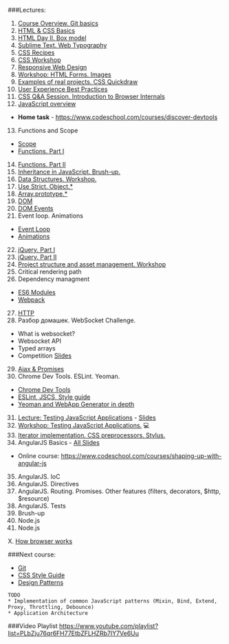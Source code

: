 ###Lectures:

1. [Course Overview. Git basics](https://github.com/rolling-scopes/front-end-course/wiki/Lecture:-Course-Overview.-Git-basics.)
2. [HTML & CSS Basics](https://github.com/rolling-scopes/front-end-course/wiki/Lecture:-HTML-&-CSS-Basics)
3. [HTML Day II. Box model](https://github.com/rolling-scopes/front-end-course/wiki/Lecture:-HTML-Day-II.-Box-model)
4. [Sublime Text. Web Typography](https://github.com/rolling-scopes/front-end-course/wiki/Lecture:-Sublime-Text.-Web-typography)
5. [CSS Recipes](https://github.com/rolling-scopes/front-end-course/wiki/Lecture:-CSS-Recipes)
6. [CSS Workshop](https://github.com/rolling-scopes/front-end-course/wiki/Workshop:-CSS-basics-on-practice)
7. [Responsive Web Design](https://github.com/rolling-scopes/front-end-course/wiki/Lecture:-Responsive-Web-Design)
8. [Workshop: HTML Forms. Images](https://github.com/rolling-scopes/front-end-course/wiki/Workshop:-HTML-Forms.-Images)
9. [Examples of real projects. CSS Quickdraw](https://github.com/rolling-scopes/front-end-course/wiki/Lecture:-Examples-of-real-projects.-CSS-Quickdraw)
10. [User Experience Best Practices](https://github.com/rolling-scopes/front-end-course/wiki/Lecture:-User-Experience-Best-Practices)
11. [CSS Q&A Session. Introduction to Browser Internals](https://github.com/rolling-scopes/front-end-course/wiki/Lecture:-CSS-Q&A-Session.-Introduction-to-Browser-Internals)
12. [JavaScript overview](https://github.com/rolling-scopes/front-end-course/wiki/Lecture:-JavaScript-Overview)
  - __Home task__ - https://www.codeschool.com/courses/discover-devtools
13. Functions and Scope
  - [Scope](https://github.com/rolling-scopes/front-end-course/wiki/Lecture:-Scope)
  - [Functions. Part I](https://github.com/rolling-scopes/front-end-course/wiki/Lecture:-Functions-is-JavaScript)
14. [Functions. Part II](https://github.com/rolling-scopes/front-end-course/wiki/Lecture:-Functions-is-JavaScript)
15. [Inheritance in JavaScript. Brush-up.](https://github.com/rolling-scopes/front-end-course/wiki/Lecture:-Inheritance-in-JavaScript)
16. [Data Structures. Workshop.](https://github.com/rolling-scopes/front-end-course/wiki/Lecture:-Data-Structures.-Workshop.)
17. [Use Strict. Object.*](https://github.com/rolling-scopes/front-end-course/wiki/Lecture:-Use-strict.-Object.*)
18. [Array.prototype.*](https://github.com/rolling-scopes/front-end-course/wiki/Lecture:-Array.prototype.*)
19. [DOM](https://github.com/rolling-scopes/front-end-course/wiki/Lecture:-DOM.-Events.)
20. [DOM Events](https://github.com/rolling-scopes/front-end-course/wiki/Lecture:-DOM.-Events.)
21. Event loop. Animations 
  - [Event Loop](https://github.com/rolling-scopes/front-end-course/wiki/Lecture:-Event-Loop)
  - [Animations](https://github.com/rolling-scopes/front-end-course/wiki/Lecture:-Animations)
22. [jQuery. Part I](https://github.com/rolling-scopes/front-end-course/wiki/Lecture:-jQuery)
23. [jQuery. Part II](https://github.com/rolling-scopes/front-end-course/wiki/Lecture:-jQuery)
24. [Project structure and asset management. Workshop](https://github.com/rolling-scopes/front-end-course/wiki/Lecture:-Project-structure-and-asset-management)
25. Critical rendering path
26. Dependency managment
  - [ES6 Modules](https://github.com/rolling-scopes/front-end-course/wiki/Lecture:-ES6-Modules)
  - [Webpack](https://github.com/rolling-scopes/front-end-course/wiki/Lecture:-Webpack)
27. [HTTP](https://github.com/rolling-scopes/front-end-course/wiki/Lecture:-HTTP)
28. Разбор домашек. WebSocket Challenge.
  - What is websocket?
  - Websocket API
  - Typed arrays
  - Сompetition [Slides](http://rolling-scopes.github.io/slides/school/ws/WebSockets.pptx)
29. [Ajax & Promises](https://github.com/rolling-scopes/front-end-course/wiki/Lecture:-Ajax-&-Promises) 
30. Chrome Dev Tools. ESLint. Yeoman.
  - [Chrome Dev Tools](https://github.com/rolling-scopes/front-end-course/wiki/Lecture:-Chrome-Dev-Tools)
  - [ESLint, JSCS, Style guide](https://github.com/rolling-scopes/front-end-course/wiki/Lecture:-ESLint-&-JSCS-&-Style-guilde)
  - [Yeoman and WebApp Generator in depth](https://github.com/rolling-scopes/front-end-course/wiki/Lecture:-Yeoman-and-WebApp-Generator-in-depth)
31. [Lecture: Testing JavaScript Applications](https://github.com/rolling-scopes/front-end-course/wiki/Lecture:-Testing-Javascript-Applications) - [Slides](http://rolling-scopes.github.io/slides/school/jstesting-talk/)
32. [Workshop: Testing JavaScript Applications.](https://github.com/rolling-scopes/front-end-course/wiki/Workshop:-Testing-Javascript-Applications) :computer: 
33. [Iterator implementation. CSS preprocessors. Stylus.](https://github.com/rolling-scopes/front-end-course/wiki/Lecture:-Iterator-implementation.-CSS-preprocessors.-Stylus.)
34. AngularJS Basics - [All Slides](http://rolling-scopes.github.io/slides/school/angular_baranoshnik.zip)
  - Online course: https://www.codeschool.com/courses/shaping-up-with-angular-js
35. AngularJS. IoC 
36. AngularJS. Directives
37. AngularJS. Routing. Promises. Other features (filters, decorators, $http, $resource)
38. AngularJS. Tests 
39. Brush-up
40. Node.js
41. Node.js

X. [How browser works](https://github.com/rolling-scopes/front-end-course/wiki/Lecture:-How-browser-works)

###Next course:
- [Git](https://github.com/rolling-scopes/front-end-course/wiki/Lecture:-Git)
- [CSS Style Guide](https://github.com/rolling-scopes/front-end-course/wiki/Lecture:-CSS-Style-Guide)
- [Design Patterns](https://github.com/rolling-scopes/front-end-course/wiki/Lecture:-Design-Patterns)

```
TODO
* Implementation of common JavaScript patterns (Mixin, Bind, Extend, Proxy, Throttling, Debounce)
* Application Architecture
```

###Video Playlist
https://www.youtube.com/playlist?list=PLbZju76qr6FH77EtbZFLHZRb7IY7Ve6Uu